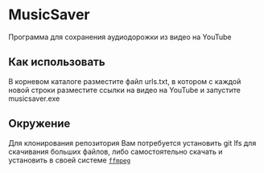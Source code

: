 # MusicSaver

Программа для сохранения аудиодорожки из видео на YouTube

## Как использовать

В корневом каталоге разместите файл urls.txt, в котором с каждой новой строки разместите ссылки на видео на YouTube и запустите musicsaver.exe

## Окружение

Для клонирования репозитория Вам потребуется установить git lfs для скачивания больших файлов, либо самостоятельно скачать и установить в своей системе [`ffmpeg`](https://ffmpeg.org/)
